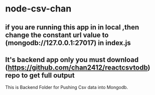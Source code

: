 # node-csv-chan
## if you are running this app in in local ,then change the constant url value to (mongodb://127.0.0.1:27017) in index.js
## It's backend app only you must download (https://github.com/chan2412/reactcsvtodb) repo to get full output
This is Backend Folder for Pushing Csv data into Mongodb.
